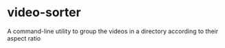 # video-sorter
A command-line utility to group the videos in a directory according to their aspect ratio
